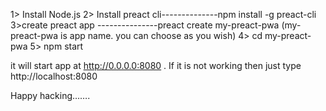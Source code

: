 1> Install Node.js
2> Install preact cli--------------npm install -g preact-cli
3>create preact app ---------------preact create my-preact-pwa 
(my-preact-pwa is app name. you can choose as you wish)
4> cd my-preact-pwa
5> npm start

it will start app at http://0.0.0.0:8080 .
If it is not working then just type http://localhost:8080


Happy hacking…….
